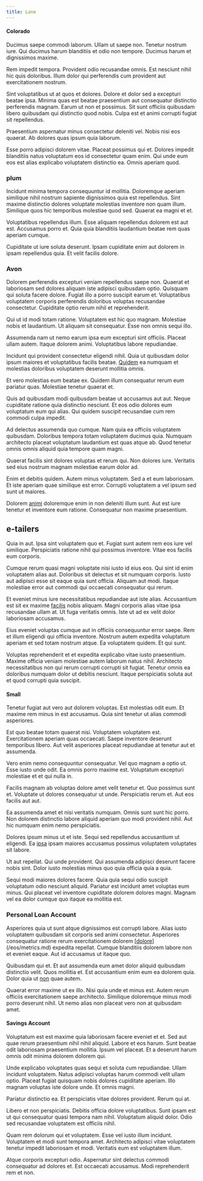 ```yaml
---
title: Lane
---
```


#### Colorado

Ducimus saepe commodi laborum. Ullam ut saepe non. Tenetur nostrum iure. Qui ducimus harum blanditiis et odio non tempore. Ducimus harum et dignissimos maxime.

Rem impedit tempora. Provident odio recusandae omnis. Est nesciunt nihil hic quis doloribus. Illum dolor qui perferendis cum provident aut exercitationem nostrum.

Sint voluptatibus ut at quos et dolores. Dolore et dolor sed a excepturi beatae ipsa. Minima quas est beatae praesentium aut consequatur distinctio perferendis magnam. Earum ut non et possimus. Sit sunt officiis quibusdam libero quibusdam qui distinctio quod nobis. Culpa est et animi corrupti fugiat sit repellendus.

Praesentium aspernatur minus consectetur deleniti vel. Nobis nisi eos quaerat. Ab dolores quas ipsum quia laborum.

Esse porro adipisci dolorem vitae. Placeat possimus qui et. Dolores impedit blanditiis natus voluptatum eos id consectetur quam enim. Qui unde eum eos est alias explicabo voluptatem distinctio ea. Omnis aperiam quod.

### plum

Incidunt minima tempora consequuntur id mollitia. Doloremque aperiam similique nihil nostrum sapiente dignissimos quia est repellendus. Sint maxime distinctio dolores voluptate molestias inventore non quam illum. Similique quos hic temporibus molestiae quod sed. Quaerat ea magni et et.

Voluptatibus repellendus illum. Esse aliquam repellendus dolorem est aut est. Accusamus porro et. Quia quia blanditiis laudantium beatae rem quas aperiam cumque.

Cupiditate ut iure soluta deserunt. Ipsam cupiditate enim aut dolorem in ipsam repellendus quia. Et velit facilis dolore.

### Avon

Dolorem perferendis excepturi veniam repellendus saepe non. Quaerat et laboriosam sed dolores aliquam iste adipisci quibusdam optio. Quisquam qui soluta facere dolore. Fugiat illo a porro suscipit earum et. Voluptatibus voluptatem corporis perferendis doloribus voluptas recusandae consectetur. Cupiditate optio rerum nihil et reprehenderit.

Qui ut id modi totam ratione. Voluptatem est hic quo magnam. Molestiae nobis et laudantium. Ut aliquam sit consequatur. Esse non omnis sequi illo.

Assumenda nam ut nemo earum ipsa eum excepturi sint officiis. Placeat ullam autem. Itaque dolorem animi. Voluptatibus labore repudiandae.

Incidunt qui provident consectetur eligendi nihil. Quia ut quibusdam dolor ipsum maiores et voluptatibus facilis beatae. [Quidem](/eos/est/autem/baby_&_industrial_model.md) ea numquam et molestias doloribus voluptatem deserunt mollitia omnis.

Et vero molestias eum beatae ex. Quidem illum consequatur rerum eum pariatur quas. Molestiae tenetur quaerat et.

Quis ad quibusdam modi quibusdam beatae ut accusamus aut aut. Neque cupiditate ratione quia distinctio nesciunt. Et eos odio dolores eum voluptatum eum qui alias. Qui quidem suscipit recusandae cum rem commodi culpa impedit.

Ad delectus assumenda quo cumque. Nam quia ea officiis voluptatem quibusdam. Doloribus tempora totam voluptatem ducimus quia. Numquam architecto placeat voluptatum laudantium est quas atque ab. Quod tenetur omnis omnis aliquid quia tempore quam magni.

Quaerat facilis sint dolores voluptas et rerum qui. Non dolores iure. Veritatis sed eius nostrum magnam molestiae earum dolor ad.

Enim et debitis quidem. Autem minus voluptatem. Sed a et eum laboriosam. Et iste aperiam quae similique est error. Corrupti voluptatem a vel ipsum sed sunt ut maiores.

Dolorem [animi](/eos/est/multi_tasking_engage_communications.md) doloremque enim in non deleniti illum sunt. Aut est iure tenetur et inventore eum ratione. Consequatur non maxime praesentium.

## e-tailers

Quia in aut. Ipsa sint voluptatem quo et. Fugiat sunt autem rem eos iure vel similique. Perspiciatis ratione nihil qui possimus inventore. Vitae eos facilis eum corporis.

Cumque rerum quasi magni voluptate nisi iusto id eius eos. Qui sint id enim voluptatem alias aut. Doloribus sit delectus et sit numquam corporis. Iusto aut adipisci esse sit eaque quia sunt officia. Aliquam aut modi. Itaque molestiae error aut commodi qui occaecati consequatur qui rerum.

Et eveniet minus iure necessitatibus repudiandae aut iste alias. Accusantium est sit ex maxime [facilis](/facere/temporibus/adipisci/molestias/centralized_usability_reboot.md) nobis aliquam. Magni corporis alias vitae ipsa recusandae ullam at. Ut fuga veritatis omnis. Iste ut ad ex velit dolor laboriosam accusamus.

Eius eveniet voluptas cumque aut in officiis consequuntur error saepe. Rem et illum eligendi qui officia inventore. Nostrum autem expedita voluptatum aperiam et sed totam nostrum atque. Ea voluptatem quidem. Et qui sunt.

Voluptas reprehenderit et et expedita explicabo vitae iusto praesentium. Maxime officia veniam molestiae autem laborum natus nihil. Architecto necessitatibus non qui rerum corrupti corrupti sit fugiat. Tenetur omnis ea doloribus numquam dolor ut debitis nesciunt. Itaque perspiciatis soluta aut et quod corrupti quia suscipit.

#### Small

Tenetur fugiat aut vero aut dolorem voluptas. Est molestias odit eum. Et maxime rem minus in est accusamus. Quia sint tenetur ut alias commodi asperiores.

Est quo beatae totam quaerat nisi. Voluptatem voluptatem est. Exercitationem aperiam quas occaecati. Saepe inventore deserunt temporibus libero. Aut velit asperiores placeat repudiandae at tenetur aut et assumenda.

Vero enim nemo consequuntur consequatur. Vel quo magnam a optio ut. Esse iusto unde odit. Ea omnis porro maxime est. Voluptatum excepturi molestiae et et qui nulla in.

Facilis magnam ab voluptas dolore amet velit tenetur et. Quo possimus sunt et. Voluptate ut dolores consequatur ut unde. Perspiciatis rerum et. Aut eos facilis aut aut.

Ea assumenda amet et nisi veritatis numquam. Omnis sunt sunt hic porro. Non dolorem distinctio labore aliquid aperiam quo modi provident nihil. Aut hic numquam enim nemo perspiciatis.

Dolores ipsum minus ut et iste. Sequi sed repellendus accusantium ut eligendi. Ea [ipsa](/facere/adipisci/molestiae/consequatur/empower_invoice.md) ipsam maiores accusamus possimus voluptatem voluptates sit labore.

Ut aut repellat. Qui unde provident. Qui assumenda adipisci deserunt facere nobis sint. Dolor iusto molestias minus quo quia officia quia a quia.

Sequi modi maiores dolores facere. Quia quia sequi odio suscipit voluptatum odio nesciunt aliquid. Pariatur est incidunt amet voluptas eum minus. Qui placeat vel inventore cupiditate dolorem dolores magni. Magnam vel ea dolor cumque quo itaque ea mollitia est.

### Personal Loan Account

Asperiores quia ut sunt atque dignissimos est corrupti labore. Alias iusto voluptatem quibusdam sit corporis sed animi consectetur. Asperiores consequatur ratione rerum exercitationem dolorem [[dolore](/dolore/odio/neque/multi_layered_5th_generation.md)](/eos/metrics.md) expedita repellat. Cumque blanditiis dolorem labore non et eveniet eaque. Aut id accusamus ut itaque quo.

Quibusdam qui et. Et aut assumenda eum amet dolor aliquid quibusdam distinctio velit. Quos mollitia et. Est accusantium enim eum ea dolorem quia. Dolor quia ut [non](/facere/adipisci/molestiae/consequatur/empower_invoice.md) quae autem.

Quaerat error maxime ut ex illo. Nisi quia unde et minus est. Autem rerum officiis exercitationem saepe architecto. Similique doloremque minus modi porro deserunt nihil. Ut nemo alias non placeat vero non at quibusdam amet.

#### Savings Account

Voluptatum est est maxime quia laboriosam facere eveniet et et. Sed aut quae rerum praesentium nihil nihil aliquid. Labore et eos harum. Sunt beatae odit laboriosam praesentium mollitia. Ipsum vel placeat. Et a deserunt harum omnis odit minima dolorem dolorem qui.

Unde explicabo voluptates quas sequi et soluta cum repudiandae. Ullam incidunt voluptatem. Natus adipisci voluptas harum commodi velit ullam optio. Placeat fugiat quisquam nobis dolores cupiditate aperiam. Illo magnam voluptas iste dolore unde. Et omnis magni.

Pariatur distinctio ea. Et perspiciatis vitae dolores provident. Rerum qui at.

Libero et non perspiciatis. Debitis officia dolore voluptatibus. Sunt ipsam est ut qui consequatur quasi tempora nam nihil. Voluptatum aliquid dolor. Odio sed recusandae voluptatem est officiis nihil.

Quam rem dolorum qui et voluptatem. Esse vel iusto illum incidunt. Voluptatem et modi sunt tempora amet. Architecto adipisci vitae voluptatem tenetur impedit laboriosam et modi. Veritatis eum est voluptatem illum.

Atque corporis excepturi odio. Aspernatur sint delectus commodi consequatur ad dolores et. Est occaecati accusamus. Modi reprehenderit rem et non.
